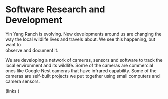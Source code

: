 # Software Research and Development

Yin Yang Ranch is evolving. New developments around us are changing the way the 
local wildlife lives and travels about. We see this happening, but want to  
observe and document it. 

We are developing a network of cameras, sensors and software to track the local 
environment and its wildlife. Some of the cameras are commercial ones like
Google Nest cameras that have infrared capability. Some of the cameras are 
self-built projects we put together using small computers and camera sensors.

(links )
